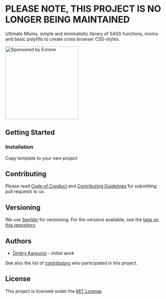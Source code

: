 # PLEASE NOTE, THIS PROJECT IS NO LONGER BEING MAINTAINED

Ultimate Mixins, simple and minimalistic library of SASS functions,
mixins and basic polyfills to create cross browser CSS-styles.

<a href="https://evrone.com/?utm_source=github.com">
  <img src="https://evrone.com/logo/evrone-sponsored-logo.png"
       alt="Sponsored by Evrone" width="231">
</a>

## Getting Started
### Installation

Copy template to your own project

## Contributing

Please read [Code of Conduct](CODE-OF-CONDUCT.md) and [Contributing Guidelines](CONTRIBUTING.md) 
for submitting pull requests to us.

## Versioning

We use [SemVer](http://semver.org/) for versioning. For the versions available, 
see the [tags on this repository](https://github.com/evrone/ultimate-mixins/tags). 

## Authors

* [Dmitry Karpunin](https://github.com/KODerFunk) - *Initial work*

See also the list of [contributors](https://github.com/evrone/ultimate-mixins/contributors) 
who participated in this project.

## License

This project is licensed under the [MIT License](LICENSE).
